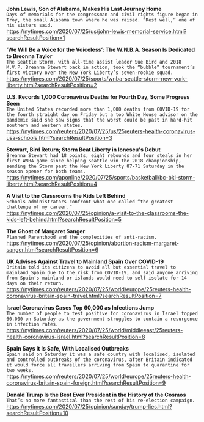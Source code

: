 **John Lewis, Son of Alabama, Makes His Last Journey Home**\
`Days of memorials for the congressman and civil rights figure began in Troy, the small Alabama town where he was raised. “Rest well,” one of his sisters said.`\
https://nytimes.com/2020/07/25/us/john-lewis-memorial-service.html?searchResultPosition=1

**‘We Will Be a Voice for the Voiceless’: The W.N.B.A. Season Is Dedicated to Breonna Taylor**\
`The Seattle Storm, with all-time assist leader Sue Bird and 2018 M.V.P. Breanna Stewart back in action, took the “bubble” tournament’s first victory over the New York Liberty’s seven-rookie squad.`\
https://nytimes.com/2020/07/25/sports/wnba-seattle-storm-new-york-liberty.html?searchResultPosition=2

**U.S. Records 1,000 Coronavirus Deaths for Fourth Day, Some Progress Seen**\
`The United States recorded more than 1,000 deaths from COVID-19 for the fourth straight day on Friday but a top White House advisor on the pandemic said she saw signs that the worst could be past in hard-hit southern and western states. `\
https://nytimes.com/reuters/2020/07/25/us/25reuters-health-coronavirus-usa-schools.html?searchResultPosition=3

**Stewart, Bird Return; Storm Beat Liberty in Ionescu's Debut**\
`Breanna Stewart had 18 points, eight rebounds and four steals in her first WNBA game since helping Seattle win the 2018 championship, sending the Storm past the New York Liberty 87-71 Saturday in the season opener for both teams.`\
https://nytimes.com/aponline/2020/07/25/sports/basketball/bc-bkl-storm-liberty.html?searchResultPosition=4

**A Visit to the Classrooms the Kids Left Behind**\
`Schools administrators confront what one called “the greatest challenge of my career.”`\
https://nytimes.com/2020/07/25/opinion/a-visit-to-the-classrooms-the-kids-left-behind.html?searchResultPosition=5

**The Ghost of Margaret Sanger**\
`Planned Parenthood and the complexities of anti-racism.`\
https://nytimes.com/2020/07/25/opinion/abortion-racism-margaret-sanger.html?searchResultPosition=6

**UK Advises Against Travel to Mainland Spain Over COVID-19**\
`Britain told its citizens to avoid all but essential travel to mainland Spain due to the risk from COVID-19, and said anyone arriving from Spain's mainland or islands would need to self-isolate for 14 days on their return.`\
https://nytimes.com/reuters/2020/07/25/world/europe/25reuters-health-coronavirus-britain-spain-travel.html?searchResultPosition=7

**Israel Coronavirus Cases Top 60,000 as Infections Jump**\
`The number of people to test positive for coronavirus in Israel topped 60,000 on Saturday as the government struggles to contain a resurgence in infection rates.`\
https://nytimes.com/reuters/2020/07/25/world/middleeast/25reuters-health-coronavirus-israel.html?searchResultPosition=8

**Spain Says It Is Safe, With Localised Outbreaks**\
`Spain said on Saturday it was a safe country with localised, isolated and controlled outbreaks of the coronavirus, after Britain indicated it would force all travellers arriving from Spain to quarantine for two weeks.`\
https://nytimes.com/reuters/2020/07/25/world/europe/25reuters-health-coronavirus-britain-spain-foreign.html?searchResultPosition=9

**Donald Trump Is the Best Ever President in the History of the Cosmos**\
`That’s no more fantastical than the rest of his re-election campaign.`\
https://nytimes.com/2020/07/25/opinion/sunday/trump-lies.html?searchResultPosition=10

